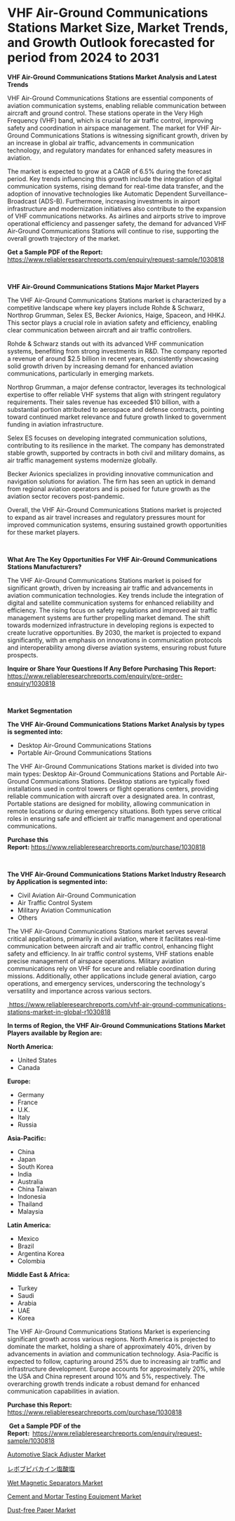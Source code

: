 <p><h1>VHF Air-Ground Communications Stations Market Size, Market Trends, and Growth Outlook forecasted for period from 2024 to 2031</h1></p><p><strong>VHF Air-Ground Communications Stations Market Analysis and Latest Trends</strong></p>
<p><p>VHF Air-Ground Communications Stations are essential components of aviation communication systems, enabling reliable communication between aircraft and ground control. These stations operate in the Very High Frequency (VHF) band, which is crucial for air traffic control, improving safety and coordination in airspace management. The market for VHF Air-Ground Communications Stations is witnessing significant growth, driven by an increase in global air traffic, advancements in communication technology, and regulatory mandates for enhanced safety measures in aviation.</p><p>The market is expected to grow at a CAGR of 6.5% during the forecast period. Key trends influencing this growth include the integration of digital communication systems, rising demand for real-time data transfer, and the adoption of innovative technologies like Automatic Dependent Surveillance–Broadcast (ADS-B). Furthermore, increasing investments in airport infrastructure and modernization initiatives also contribute to the expansion of VHF communications networks. As airlines and airports strive to improve operational efficiency and passenger safety, the demand for advanced VHF Air-Ground Communications Stations will continue to rise, supporting the overall growth trajectory of the market.</p></p>
<p><strong>Get a Sample PDF of the Report:&nbsp;</strong> <a href="https://www.reliableresearchreports.com/enquiry/request-sample/1030818">https://www.reliableresearchreports.com/enquiry/request-sample/1030818</a></p>
<p>&nbsp;</p>
<p><strong>VHF Air-Ground Communications Stations Major Market Players</strong></p>
<p><p>The VHF Air-Ground Communications Stations market is characterized by a competitive landscape where key players include Rohde & Schwarz, Northrop Grumman, Selex ES, Becker Avionics, Haige, Spaceon, and HHKJ. This sector plays a crucial role in aviation safety and efficiency, enabling clear communication between aircraft and air traffic controllers.</p><p>Rohde & Schwarz stands out with its advanced VHF communication systems, benefiting from strong investments in R&D. The company reported a revenue of around $2.5 billion in recent years, consistently showcasing solid growth driven by increasing demand for enhanced aviation communications, particularly in emerging markets.</p><p>Northrop Grumman, a major defense contractor, leverages its technological expertise to offer reliable VHF systems that align with stringent regulatory requirements. Their sales revenue has exceeded $10 billion, with a substantial portion attributed to aerospace and defense contracts, pointing toward continued market relevance and future growth linked to government funding in aviation infrastructure.</p><p>Selex ES focuses on developing integrated communication solutions, contributing to its resilience in the market. The company has demonstrated stable growth, supported by contracts in both civil and military domains, as air traffic management systems modernize globally.</p><p>Becker Avionics specializes in providing innovative communication and navigation solutions for aviation. The firm has seen an uptick in demand from regional aviation operators and is poised for future growth as the aviation sector recovers post-pandemic.</p><p>Overall, the VHF Air-Ground Communications Stations market is projected to expand as air travel increases and regulatory pressures mount for improved communication systems, ensuring sustained growth opportunities for these market players.</p></p>
<p>&nbsp;</p>
<p><strong>What Are The Key Opportunities For VHF Air-Ground Communications Stations Manufacturers?</strong></p>
<p><p>The VHF Air-Ground Communications Stations market is poised for significant growth, driven by increasing air traffic and advancements in aviation communication technologies. Key trends include the integration of digital and satellite communication systems for enhanced reliability and efficiency. The rising focus on safety regulations and improved air traffic management systems are further propelling market demand. The shift towards modernized infrastructure in developing regions is expected to create lucrative opportunities. By 2030, the market is projected to expand significantly, with an emphasis on innovations in communication protocols and interoperability among diverse aviation systems, ensuring robust future prospects.</p></p>
<p><strong>Inquire or Share Your Questions If Any Before Purchasing This Report:</strong> <a href="https://www.reliableresearchreports.com/enquiry/pre-order-enquiry/1030818">https://www.reliableresearchreports.com/enquiry/pre-order-enquiry/1030818</a></p>
<p>&nbsp;</p>
<p><strong>Market Segmentation</strong></p>
<p><strong>The VHF Air-Ground Communications Stations Market Analysis by types is segmented into:</strong></p>
<p><ul><li>Desktop Air-Ground Communications Stations</li><li>Portable Air-Ground Communications Stations</li></ul></p>
<p><p>The VHF Air-Ground Communications Stations market is divided into two main types: Desktop Air-Ground Communications Stations and Portable Air-Ground Communications Stations. Desktop stations are typically fixed installations used in control towers or flight operations centers, providing reliable communication with aircraft over a designated area. In contrast, Portable stations are designed for mobility, allowing communication in remote locations or during emergency situations. Both types serve critical roles in ensuring safe and efficient air traffic management and operational communications.</p></p>
<p><strong>Purchase this Report:&nbsp;</strong><a href="https://www.reliableresearchreports.com/purchase/1030818">https://www.reliableresearchreports.com/purchase/1030818</a></p>
<p>&nbsp;</p>
<p><strong>The VHF Air-Ground Communications Stations Market Industry Research by Application is segmented into:</strong></p>
<p><ul><li>Civil Aviation Air-Ground Communication</li><li>Air Traffic Control System</li><li>Military Aviation Communication</li><li>Others</li></ul></p>
<p><p>The VHF Air-Ground Communications Stations market serves several critical applications, primarily in civil aviation, where it facilitates real-time communication between aircraft and air traffic control, enhancing flight safety and efficiency. In air traffic control systems, VHF stations enable precise management of airspace operations. Military aviation communications rely on VHF for secure and reliable coordination during missions. Additionally, other applications include general aviation, cargo operations, and emergency services, underscoring the technology's versatility and importance across various sectors.</p></p>
<p><a href="https://www.reliableresearchreports.com/vhf-air-ground-communications-stations-market-in-global-r1030818">&nbsp;https://www.reliableresearchreports.com/vhf-air-ground-communications-stations-market-in-global-r1030818</a></p>
<p><strong>In terms of Region, the VHF Air-Ground Communications Stations Market Players available by Region are:</strong></p>
<p>
    <p> <strong> North America: </strong>
        <ul>
            <li>United States</li>
            <li>Canada</li>
        </ul>
        </p> 
    <p> <strong> Europe: </strong>
        <ul>
            <li>Germany</li>
            <li>France</li>
            <li>U.K.</li>
            <li>Italy</li>
            <li>Russia</li>
        </ul>
        </p> 
    <p> <strong> Asia-Pacific: </strong>
        <ul>
            <li>China</li>
            <li>Japan</li>
            <li>South Korea</li>
            <li>India</li>
            <li>Australia</li>
            <li>China Taiwan</li>
            <li>Indonesia</li>
            <li>Thailand</li>
            <li>Malaysia</li>
        </ul>
        </p> 
    <p> <strong> Latin America: </strong>
        <ul>
            <li>Mexico</li>
            <li>Brazil</li>
            <li>Argentina Korea</li>
            <li>Colombia</li>
        </ul>
        </p> 
    <p> <strong> Middle East & Africa: </strong>
        <ul>
            <li>Turkey</li>
            <li>Saudi</li>
            <li>Arabia</li>
            <li>UAE</li>
            <li>Korea</li>
        </ul>
    </p>
    </p>
<p><p>The VHF Air-Ground Communications Stations Market is experiencing significant growth across various regions. North America is projected to dominate the market, holding a share of approximately 40%, driven by advancements in aviation and communication technology. Asia-Pacific is expected to follow, capturing around 25% due to increasing air traffic and infrastructure development. Europe accounts for approximately 20%, while the USA and China represent around 10% and 5%, respectively. The overarching growth trends indicate a robust demand for enhanced communication capabilities in aviation.</p></p>
<p><strong>Purchase this Report: </strong><a href="https://www.reliableresearchreports.com/purchase/1030818">https://www.reliableresearchreports.com/purchase/1030818</a></p>
<p>&nbsp;<strong>Get a Sample PDF of the Report:&nbsp;&nbsp;</strong><a href="https://www.reliableresearchreports.com/enquiry/request-sample/1030818">https://www.reliableresearchreports.com/enquiry/request-sample/1030818</a></p>
<p><strong></strong></p>
<p><p><a href="https://github.com/ChiragRP21/Market-Research-Report-List-6/blob/main/automotive-slack-adjuster-market.md">Automotive Slack Adjuster Market</a></p><p><a href="https://medium.com/@lindakreitz2023/%E3%82%B0%E3%83%AD%E3%83%BC%E3%83%90%E3%83%AB%E3%83%AC%E3%83%9C%E3%83%96%E3%83%94%E3%83%90%E3%82%AB%E3%82%A4%E3%83%B3%E5%A1%A9%E9%85%B8%E5%A1%A9%E5%B8%82%E5%A0%B4-%E5%B8%82%E5%A0%B4%E3%82%B7%E3%82%A7%E3%82%A2-%E5%B8%82%E5%A0%B4%E5%8B%95%E5%90%91-%E3%81%9D%E3%81%97%E3%81%A6%E5%B0%86%E6%9D%A5%E3%81%AE%E6%88%90%E9%95%B7%E3%81%AE%E6%8E%A2%E7%B4%A2-b9fba2e550cc">レボブピバカイン塩酸塩</a></p><p><a href="https://www.linkedin.com/pulse/insights-wet-magnetic-separators-market-share-competitive-xsylc?trackingId=k0k2zXyYSN2sYYrbkhUJBA%3D%3D">Wet Magnetic Separators Market</a></p><p><a href="https://www.linkedin.com/pulse/cement-mortar-testing-equipment-market-size-growth-industry-ya8mc?trackingId=PjYWIIa5T1aoi3e1l7QX0A%3D%3D">Cement and Mortar Testing Equipment Market</a></p><p><a href="https://medium.com/@cesailson56547/dust-free-paper-market-investigation-industry-evolution-and-forecast-till-2031-ed0b661b0e28">Dust-free Paper Market</a></p></p>
